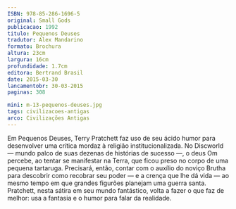 ```yaml
---
ISBN: 978-85-286-1696-5
original: Small Gods
publicacao: 1992
titulo: Pequenos Deuses
tradutor: Alex Mandarino
formato: Brochura
altura: 23cm
largura: 16cm
profundidade: 1.7cm
editora: Bertrand Brasil
date: 2015-03-30
lancamentobr: 30-03-2015
paginas: 308

mini: m-13-pequenos-deuses.jpg
tags: civilizacoes-antigas
arco: Civilizações Antigas
---
```


Em Pequenos Deuses, Terry Pratchett faz uso de seu ácido humor para desenvolver uma crítica mordaz à religião institucionalizada. No Discworld — mundo palco de suas dezenas de histórias de sucesso —, o deus Om percebe, ao tentar se manifestar na Terra, que ficou preso no corpo de uma pequena tartaruga. Precisará, então, contar com o auxílio do noviço Brutha para descobrir como recobrar seu poder — e a crença que lhe dá vida — ao mesmo tempo em que grandes figurões planejam uma guerra santa. Pratchett, nesta sátira em seu mundo fantástico, volta a fazer o que faz de melhor: usa a fantasia e o humor para falar da realidade.